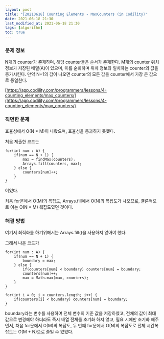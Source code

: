 ```yaml
---
layout: post
title: "[20210618] Counting Elements - MaxCounters (in Codility)"
date: 2021-06-18 21:30
last_modified_at: 2021-06-18 21:30
tags: [algorithm]
toc: true
---
```


### 문제 정보

N개의 counter가 존재하며, 해당 counter들은 순서가 존재한다.
M개의 counter 위치 정보가 저장된 배열(A)이 있으며, 이를 순회하며 위치 정보와 일치하는 counter의 값을 증가시킨다. 만약 N+1의 값이 나오면 counter의 모든 값을 counter에서 가장 큰 값으로 통일한다.

[https://app.codility.com/programmers/lessons/4-counting_elements/max_counters/](https://app.codility.com/programmers/lessons/4-counting_elements/max_counters/)

### 직면한 문제

효율성에서 O(N \* M)이 나왔으며, 효율성을 통과하지 못했다.

처음 제출한 코드는

    for(int num : A) {
        if(num == N + 1) {
            max = findMax(counters);
            Arrays.fill(counters, max);
        } else {
            counters[num]++;
        }
    }

이었다.

처음 for문에서 O(M)의 복잡도,
Arrays.fill에서 O(N)의 복잡도가 나오므로,
결론적으로 이는 O(N \* M) 복잡도였던 것이다.

### 해결 방법

여기서 최적화를 하기위해서는 Arrays.fill()을 사용하지 않아야 했다.

그래서 나온 코드가

    for(int num : A) {
        if(num == N + 1) {
            boundary = max;
        } else {
            if(counters[num] < boundary) counters[num] = boundary;
            counters[num]++;
            max = Math.max(max, counters);
        }
    }

    for(int i = 0; i < counters.length; i++) {
        if(counters[i] < boundary) counters[num] = boundary;
    }

boundary라는 변수를 사용하여 전체 변수의 기준 값을 저장하였고,
전체의 값이 최대값으로 변경해야 하더라도 즉시 배열 전체를 초기화 하지 않고, 필요 시에만 초기화 해주면서,
처음 for문에서 O(M)의 복잡도,
두 번째 for문에서 O(N)의 복잡도로
전체 시간복잡도는 O(M + N)으로 줄일 수 있었다.